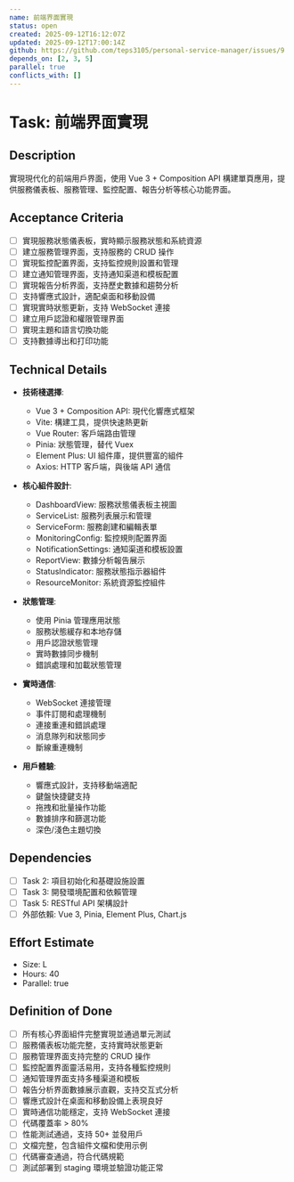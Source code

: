 ```yaml
---
name: 前端界面實現
status: open
created: 2025-09-12T16:12:07Z
updated: 2025-09-12T17:00:14Z
github: https://github.com/teps3105/personal-service-manager/issues/9
depends_on: [2, 3, 5]
parallel: true
conflicts_with: []
---
```


# Task: 前端界面實現

## Description
實現現代化的前端用戶界面，使用 Vue 3 + Composition API 構建單頁應用，提供服務儀表板、服務管理、監控配置、報告分析等核心功能界面。

## Acceptance Criteria
- [ ] 實現服務狀態儀表板，實時顯示服務狀態和系統資源
- [ ] 建立服務管理界面，支持服務的 CRUD 操作
- [ ] 實現監控配置界面，支持監控規則設置和管理
- [ ] 建立通知管理界面，支持通知渠道和模板配置
- [ ] 實現報告分析界面，支持歷史數據和趨勢分析
- [ ] 支持響應式設計，適配桌面和移動設備
- [ ] 實現實時狀態更新，支持 WebSocket 連接
- [ ] 建立用戶認證和權限管理界面
- [ ] 實現主題和語言切換功能
- [ ] 支持數據導出和打印功能

## Technical Details
- **技術棧選擇**:
  - Vue 3 + Composition API: 現代化響應式框架
  - Vite: 構建工具，提供快速熱更新
  - Vue Router: 客戶端路由管理
  - Pinia: 狀態管理，替代 Vuex
  - Element Plus: UI 組件庫，提供豐富的組件
  - Axios: HTTP 客戶端，與後端 API 通信

- **核心組件設計**:
  - DashboardView: 服務狀態儀表板主視圖
  - ServiceList: 服務列表展示和管理
  - ServiceForm: 服務創建和編輯表單
  - MonitoringConfig: 監控規則配置界面
  - NotificationSettings: 通知渠道和模板設置
  - ReportView: 數據分析報告展示
  - StatusIndicator: 服務狀態指示器組件
  - ResourceMonitor: 系統資源監控組件

- **狀態管理**:
  - 使用 Pinia 管理應用狀態
  - 服務狀態緩存和本地存儲
  - 用戶認證狀態管理
  - 實時數據同步機制
  - 錯誤處理和加載狀態管理

- **實時通信**:
  - WebSocket 連接管理
  - 事件訂閱和處理機制
  - 連接重連和錯誤處理
  - 消息隊列和狀態同步
  - 斷線重連機制

- **用戶體驗**:
  - 響應式設計，支持移動端適配
  - 鍵盤快捷鍵支持
  - 拖拽和批量操作功能
  - 數據排序和篩選功能
  - 深色/淺色主題切換

## Dependencies
- [ ] Task 2: 項目初始化和基礎設施設置
- [ ] Task 3: 開發環境配置和依賴管理
- [ ] Task 5: RESTful API 架構設計
- [ ] 外部依賴: Vue 3, Pinia, Element Plus, Chart.js

## Effort Estimate
- Size: L
- Hours: 40
- Parallel: true

## Definition of Done
- [ ] 所有核心界面組件完整實現並通過單元測試
- [ ] 服務儀表板功能完整，支持實時狀態更新
- [ ] 服務管理界面支持完整的 CRUD 操作
- [ ] 監控配置界面靈活易用，支持各種監控規則
- [ ] 通知管理界面支持多種渠道和模板
- [ ] 報告分析界面數據展示直觀，支持交互式分析
- [ ] 響應式設計在桌面和移動設備上表現良好
- [ ] 實時通信功能穩定，支持 WebSocket 連接
- [ ] 代碼覆蓋率 > 80%
- [ ] 性能測試通過，支持 50+ 並發用戶
- [ ] 文檔完整，包含組件文檔和使用示例
- [ ] 代碼審查通過，符合代碼規範
- [ ] 測試部署到 staging 環境並驗證功能正常
